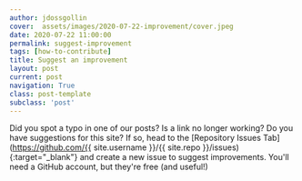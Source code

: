 ```yaml
---
author: jdossgollin
cover:  assets/images/2020-07-22-improvement/cover.jpeg
date: 2020-07-22 11:00:00
permalink: suggest-improvement
tags: [how-to-contribute]
title: Suggest an improvement
layout: post
current: post
navigation: True
class: post-template
subclass: 'post'
---
```


Did you spot a typo in one of our posts?
Is a link no longer working?
Do you have suggestions for this site?
If so, head to the [Repository Issues Tab](https://github.com/{{ site.username }}/{{ site.repo }}/issues){:target="_blank"} and create a new issue to suggest improvements.
You'll need a GitHub account, but they're free (and useful!)
